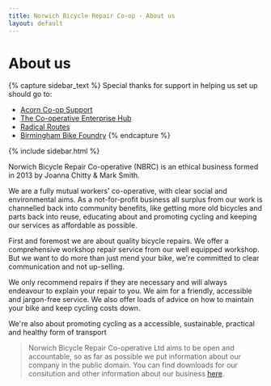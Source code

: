```yaml
---
title: Norwich Bicycle Repair Co-op - About us
layout: default
---
```


About us
========

{% capture sidebar_text %}
Special thanks for support in helping us set up
should go to:

 * [Acorn Co-op Support](http://www.acorncoopsupport.org.uk)
 * [The Co-operative Enterprise Hub](http://www.co-operative.coop/enterprise-hub/)
 * [Radical Routes](http://www.radicalroutes.org.uk/)
 * [Birmingham Bike Foundry](http://birminghambikefoundry.org/what-we-do.html)
{% endcapture %}

{% include sidebar.html %}

Norwich Bicycle Repair Co-operative (NBRC) is an ethical business formed in 2013
by Joanna Chitty & Mark Smith.

We are a fully mutual workers' co-operative, with clear social and environmental
aims. As a not-for-profit business all surplus from our work is channelled back
into community benefits, like getting more old bicycles and parts back into
reuse, educating about and promoting cycling and keeping our services as
affordable as possible.

First and foremost we are about quality bicycle repairs. We offer a
comprehensive workshop repair service from our well equipped workshop. But we
want to do more than just mend your bike, we're committed to clear
communication and not up-selling.

We only recommend repairs if they are necessary and will always endeavour to
explain your repair to you. We aim for a friendly, accessible and jargon-free
service. We also offer loads of advice on how to maintain your bike and keep
cycling costs down.

We're also about promoting cycling as a accessible, sustainable, practical and
healthy form of transport

> Norwich Bicycle Repair Co-operative Ltd aims to be open and accountable, so as
> far as possible we put information about our company in the public domain. You
> can find downloads for our consitution and other information about our business
> [here](/downloads/).

